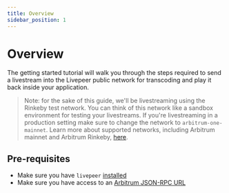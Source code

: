 ```yaml
---
title: Overview
sidebar_position: 1
---
```


# Overview

The getting started tutorial will walk you through the steps required to send a
livestream into the Livepeer public network for transcoding and play it back
inside your application.

> Note: for the sake of this guide, we'll be livestreaming using the Rinkeby
> test network. You can think of this network like a sandbox environment for
> testing your livestreams. If you're livestreaming in a production setting make
> sure to change the network to `arbitrum-one-mainnet`. Learn more about supported networks,
> including Arbitrum mainnet and Arbitrum Rinkeby,
> [here](/installation/connect-to-ethereum#supported-networks).

## Pre-requisites

- Make sure you have `livepeer` [installed](/installation/install-livepeer/)
- Make sure you have access to an
  [Arbitrum JSON-RPC URL](/installation/connect-to-ethereum)

